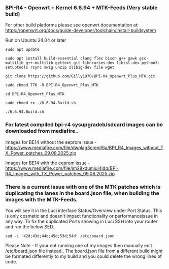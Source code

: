 ### BPI-R4 - Openwrt + Kernel 6.6.94 + MTK-Feeds (Very stable build)

For other build platforms please see openwrt documentation at: https://openwrt.org/docs/guide-developer/toolchain/install-buildsystem

Run on Ubuntu 24.04 or later

`sudo apt update`

`sudo apt install build-essential clang flex bison g++ gawk gcc-multilib g++-multilib gettext git libncurses-dev libssl-dev python3-setuptools rsync swig unzip zlib1g-dev file wget`

`git clone https://github.com/Gilly1970/BPI-R4_Openwrt_Plus_MTK.git`

`sudo chmod 776 -R BPI-R4_Openwrt_Plus_MTK`

`cd BPI-R4_Openwrt_Plus_MTK`

`sudo chmod +x ./6.6.94.Build.sh`

`./6.6.94.Build.sh`

### For latest compiled bpi-r4 sysupgradeb/sdcard images can be downloaded from mediafire..

Images for BE14 without the eeprom issue - https://www.mediafire.com/file/dwplag3crenif6a/BPI_R4_Images_without_TX_Power_patches_09.08.2025.zip

Images for BE14 with the eeprom issue - https://www.mediafire.com/file/jm28xdumiui4idq/BPI-R4_Images_with_TX_Power_patches_09.08.2025.zip

### There is a current issue with one of the MTK patches which is duplicating the lanes in the board.json file, when building the images with the MTK-Feeds.
You will see it in the Luci interface Status/Overview under Port Status. This is only cosmetic and doesn't impact functionality or performanceissue in any way. To fix the duplicated Ports showing in Luci SSH into your router and run the below SED... 

`sed -i '42d;43d;44d;45d;53d;54d' /etc/board.json`

Please Note - If your not running one of my images then manually edit /etc/board.json file instead.. The board.json file from a different build might be formated differently to my build and you could delete the wrong lines of code.
